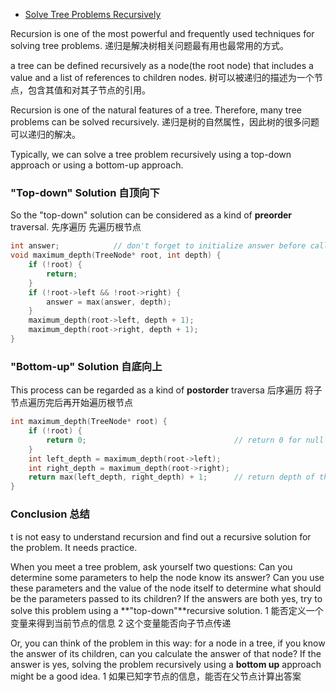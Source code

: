 - [Solve Tree Problems Recursively](https://leetcode.com/explore/learn/card/data-structure-tree/17/solve-problems-recursively/534/)

Recursion is one of the most powerful and frequently used techniques for solving tree problems.
递归是解决树相关问题最有用也最常用的方式。

a tree can be defined recursively as a node(the root node) that includes a value and a list of references to children nodes.
树可以被递归的描述为一个节点，包含其值和对其子节点的引用。

Recursion is one of the natural features of a tree. Therefore, many tree problems can be solved recursively. 
递归是树的自然属性，因此树的很多问题可以递归的解决。

Typically, we can solve a tree problem recursively using a top-down approach or using a bottom-up approach.

### "Top-down" Solution 自顶向下

So the "top-down" solution can be considered as a kind of **preorder** traversal. 
先序遍历
先遍历根节点
``` cpp
int answer;		       // don't forget to initialize answer before call maximum_depth
void maximum_depth(TreeNode* root, int depth) {
    if (!root) {
        return;
    }
    if (!root->left && !root->right) {
        answer = max(answer, depth);
    }
    maximum_depth(root->left, depth + 1);
    maximum_depth(root->right, depth + 1);
}
```
### "Bottom-up" Solution 自底向上
This process can be regarded as a kind of **postorder** traversa
后序遍历
将子节点遍历完后再开始遍历根节点
``` cpp
int maximum_depth(TreeNode* root) {
	if (!root) {
		return 0;                                 // return 0 for null node
	}
	int left_depth = maximum_depth(root->left);
	int right_depth = maximum_depth(root->right);
	return max(left_depth, right_depth) + 1;	  // return depth of the subtree rooted at root
}
```
### Conclusion 总结
t is not easy to understand recursion and find out a recursive solution for the problem. It needs practice.

When you meet a tree problem, ask yourself two questions: Can you determine some parameters to help the node know its answer? Can you use these parameters and the value of the node itself to determine what should be the parameters passed to its children? If the answers are both yes, try to solve this problem using a **"top-down"**recursive solution.
1 能否定义一个变量来得到当前节点的信息
2 这个变量能否向子节点传递

Or, you can think of the problem in this way: for a node in a tree, if you know the answer of its children, can you calculate the answer of that node? If the answer is yes, solving the problem recursively using a **bottom up** approach might be a good idea.
1 如果已知字节点的信息，能否在父节点计算出答案



